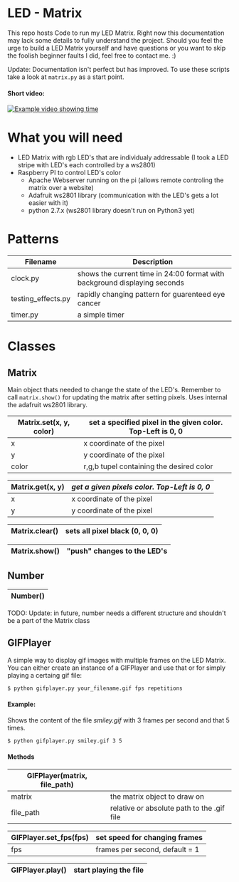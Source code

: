 # LED - Matrix

This repo hosts Code to run my LED Matrix. Right now this documentation may lack some details to fully understand the project. Should you feel the urge to build a LED Matrix yourself and have questions or you want to skip the foolish beginner faults I did, feel free to contact me. :)

Update: Documentation isn't perfect but has improved. To use these scripts take a look at `matrix.py` as a start point.

#### Short video:
[![Example video showing time](https://img.youtube.com/vi/AUEFyxiVq1U/0.jpg)](https://youtu.be/AUEFyxiVq1U)
# What you will need
- LED Matrix with rgb LED's that are individualy addressable (I took a LED stripe with LED's each controlled by a ws2801)
- Raspberry PI to control LED's color
    - Apache Webserver running on the pi (allows remote controling the matrix over a website)
    - Adafruit ws2801 library (communication with the LED's gets a lot easier with it)
    - python 2.7.x (ws2801 library doesn't run on Python3 yet)

# Patterns
| Filename | Description |
| -------- | ----------- |
| clock.py | shows the current time in 24:00 format with background displaying seconds
| testing_effects.py | rapidly changing pattern for guarenteed eye cancer
| timer.py | a simple timer

# Classes
## Matrix
Main object thats needed to change the state of the LED's. Remember to call `matrix.show()` for updating the matrix after setting pixels. Uses internal the adafruit ws2801 library.

| Matrix.set(x, y, color) | set a specified pixel in the given color. Top-Left is 0, 0 |
| -------- | ----------- |
| x | x coordinate of the pixel |
| y | y coordinate of the pixel |
| color | r,g,b tupel containing the desired color |

| Matrix.get(x, y) | *get a  given pixels color. Top-Left is 0, 0* |
| - | - |
| x | x coordinate of the pixel |
| y | y coordinate of the pixel |

| Matrix.clear() | sets all pixel black (0, 0, 0) |
| - | - |

| Matrix.show() | "push" changes to the LED's |
| - | - |

## Number
| Number() |
| - |
TODO: Update: in future, number needs a different structure and shouldn't be a part of the Matrix class

## GIFPlayer
A simple way to display gif images with multiple frames on the LED Matrix. You can either create an instance of a GIFPlayer and use that or for simply playing a certaing gif file:
```sh
$ python gifplayer.py your_filename.gif fps repetitions
```
#### Example:
Shows the content of the file *smiley.gif* with 3 frames per second and that 5 times.
```sh
$ python gifplayer.py smiley.gif 3 5
```
#### Methods
| GIFPlayer(matrix, file_path) |   |
| -------- | ----------- |
| matrix | the matrix object to draw on |
| file_path | relative or absolute path to the .gif file |

| GIFPlayer.set_fps(fps) | set speed for changing frames  |
| -------- | ----------- |
| fps | frames per second, default = 1 |

| GIFPlayer.play() | start playing the file |
| -------- | - |
